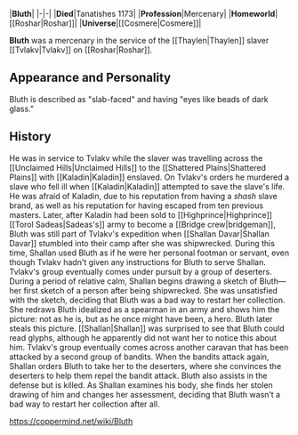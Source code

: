 |**Bluth**|
|-|-|
|**Died**|Tanatishes 1173|
|**Profession**|Mercenary|
|**Homeworld**|[[Roshar\|Roshar]]|
|**Universe**|[[Cosmere\|Cosmere]]|

**Bluth** was a mercenary in the service of the [[Thaylen\|Thaylen]] slaver [[Tvlakv\|Tvlakv]] on [[Roshar\|Roshar]].

## Appearance and Personality
Bluth is described as "slab-faced" and having "eyes like beads of dark glass."

## History
He was in service to Tvlakv while the slaver was travelling across the [[Unclaimed Hills\|Unclaimed Hills]] to the [[Shattered Plains\|Shattered Plains]] with [[Kaladin\|Kaladin]] enslaved. On Tvlakv's orders he murdered a slave who fell ill when [[Kaladin\|Kaladin]] attempted to save the slave's life. He was afraid of Kaladin, due to his reputation from having a *shash* slave brand, as well as his reputation for having escaped from ten previous masters.
Later, after Kaladin had been sold to [[Highprince\|Highprince]] [[Torol Sadeas\|Sadeas's]] army to become a [[Bridge crew\|bridgeman]], Bluth was still part of Tvlakv's expedition when [[Shallan Davar\|Shallan Davar]] stumbled into their camp after she was shipwrecked. During this time, Shallan used Bluth as if he were her personal footman or servant, even though Tvlakv hadn't given any instructions for Bluth to serve Shallan.
Tvlakv's group eventually comes under pursuit by a group of deserters. During a period of relative calm, Shallan begins drawing a sketch of Bluth—her first sketch of a person after being shipwrecked. She was unsatisfied with the sketch, deciding that Bluth was a bad way to restart her collection. She redraws Bluth idealized as a spearman in an army and shows him the picture: not as he is, but as he once might have been, a hero. Bluth later steals this picture.
[[Shallan\|Shallan]] was surprised to see that Bluth could read glyphs, although he apparently did not want her to notice this about him.
Tvlakv's group eventually comes across another caravan that has been attacked by a second group of bandits. When the bandits attack again, Shallan orders Bluth to take her to the deserters, where she convinces the deserters to help them repel the bandit attack. Bluth also assists in the defense but is killed. As Shallan examines his body, she finds her stolen drawing of him and changes her assessment, deciding that Bluth wasn’t a bad way to restart her collection after all.



https://coppermind.net/wiki/Bluth